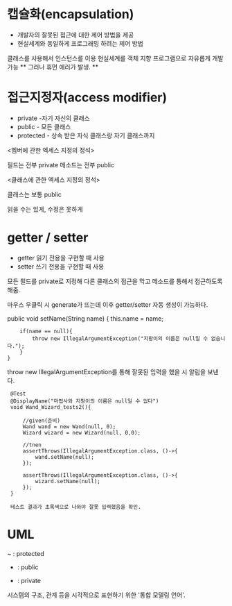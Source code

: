 # 캡슐화(encapsulation)

- 개발자의 잘못된 접근에 대한 제어 방법을 제공
- 현실세계와 동일하게 프로그래밍 하려는 제어 방법

클래스를 사용해서 인스턴스를 이용 현실세계를 객체 지향 프로그램으로 자유롭게 개발 가능
** 그러나 휴먼 에러가 발생. **


# 접근지정자(access modifier)

- private -자기 자신의 클래스
- public - 모든 클래스
- protected - 상속 받은 자식 클래스랑 자기 클래스까지


<멤버에 관한 엑세스 지정의 정석>

필드는 전부 private
메소드는 전부 public


<클래스에 관한 엑세스 지정의 정석>

클래스는 보통 public



읽을 수는 있게, 수정은 못하게
# getter / setter


 - getter 읽기 전용을 구현할 때 사용
 - setter 쓰기 전용을 구현할 때 사용

  모든 필드를 private로 지정해 다른 클래스의 접근을 막고
  메소드를 통해서 접근하도록 해줌.


마우스 우클릭 시 generate가 뜨는데 이후 getter/setter 자동 생성이 가능하다.




public void setName(String name) {
        this.name = name;

        if(name == null){
            throw new IllegalArgumentException("지팡이의 이름은 null일 수 없습니다.");
        }
    }


 throw new IllegalArgumentException를 통해 잘못된 입력을 했을 시 알림을 보낸다.

     @Test
     @DisplayName("마법사와 지팡이의 이름은 null일 수 없다")
     void Wand_Wizard_tests2(){

         //given(준비)
         Wand wand = new Wand(null, 0);
         Wizard wizard = new Wizard(null, 0,0);

         //tnen
         assertThrows(IllegalArgumentException.class, ()->{
             wand.setName(null);
         });

         assertThrows(IllegalArgumentException.class, ()->{
             wizard.setName(null);
         });
     }

     테스트 결과가 초록색으로 나와야 잘못 입력했음을 확인.


# UML

~ : protected
+ : public
- : private

시스템의 구조, 관계 등을 시각적으로 표현하기 위한 '통합 모델링 언어'.


     